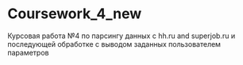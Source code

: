 # Coursework_4_new
Курсовая работа №4 по парсингу данных с hh.ru and superjob.ru и последующей обработке с выводом заданных пользователем параметров
